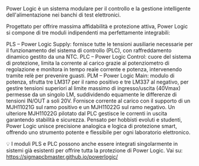 Power Logic è un sistema modulare per il controllo e la gestione intelligente dell'alimentazione nei banchi di test elettronici.

Progettato per offrire massima affidabilità e protezione attiva, Power Logic si compone di tre moduli indipendenti ma perfettamente integrabili:

PLS – Power Logic Supply: fornisce tutte le tensioni ausiliarie necessarie per il funzionamento del sistema di controllo (PLC), con raffreddamento dinamico gestito da una NTC.
PLC – Power Logic Control: cuore del sistema di protezione, limita la corrente al carico grazie al potenziometro di regolazione e monitora in tempo reale corrente e potenza, intervenendo tramite relè per prevenire guasti.
PLM – Power Logic Main: modulo di potenza, sfrutta tre LM317 per il ramo positivo e tre LM337 al negativo, per gestire tensioni superiori al limite massimo di ingresso/uscita (40Vmax) permesse da un singolo LM, suddividendo equamente le differenze di tensioni IN/OUT a soli 20V. Fornisce corrente al carico con il supporto di un MJH11021G sul ramo positivo e un MJH11022G sul ramo negativo. Un ulteriore MJH11022G pilotato dal PLC gestisce le correnti in uscita garantendo stabilità e sicurezza.
Pensato per hobbisti evoluti e studenti, Power Logic unisce precisione analogica e logica di protezione smart, offrendo uno strumento potente e flessibile per ogni laboratorio elettronico.

💡 I moduli PLS e PLC possono anche essere integrati singolarmente in sistemi già esistenti per offrire tutta la protezione di Power Logic.
Vai su: https://sigmapcbmaster.github.io/powerlogic/

